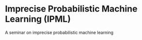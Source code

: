 # Imprecise Probabilistic Machine Learning (IPML)
A seminar on imprecise probabilistic machine learning 
